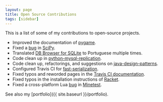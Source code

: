 ```yaml
---
layout: page
title: Open Source Contributions
tags: [sidebar]
---
```


This is a list of some of my contributions to open-source projects.

+ Improved the documentation of [pygame](https://github.com/pygame/pygame).
+ Fixed a [bug](https://github.com/scipy/scipy/issues/5450) in [SciPy](https://github.com/scipy/scipy).
+ Translated [DB Browser for SQLite](https://github.com/sqlitebrowser/sqlitebrowser) to Portuguese multiple times.
+ Code clean up in [python-mysql-replication](https://github.com/noplay/python-mysql-replication).
+ Code clean up, refactorings, and suggestions on [java-design-patterns](https://github.com/iluwatar/java-design-patterns).
+ Configured Travis CI for [fast-serialization](https://github.com/RuedigerMoeller/fast-serialization).
+ Fixed typos and reworded pages in the [Travis CI documentation](https://github.com/travis-ci/docs-travis-ci-com).
+ Fixed typos in the installation instructions of [Racket](https://github.com/racket/racket).
+ Fixed a cross-platform Lua [bug](https://github.com/minetest/minetest/issues/4720) in [Minetest](https://github.com/minetest/minetest).

See also my [portfolio]({{ site.baseurl }}/portfolio).
